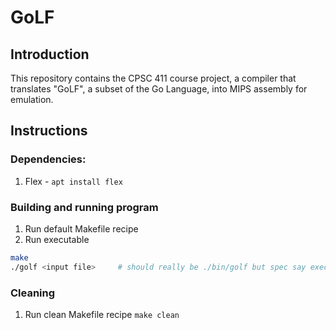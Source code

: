 # GoLF

## Introduction     
This repository contains the CPSC 411 course project, a compiler that translates "GoLF", a subset of the Go Language, into MIPS assembly for emulation.

## Instructions

### Dependencies:
1. Flex - ```apt install flex```

### Building and running program
1. Run default Makefile recipe
2. Run executable

```bash
make
./golf <input file>     # should really be ./bin/golf but spec say executable should be in root directory
```

### Cleaning
1. Run clean Makefile recipe ```make clean```